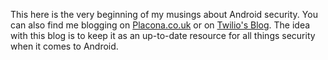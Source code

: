 This here is the very beginning of my musings about Android security. You can also find me blogging on [Placona.co.uk](https://www.placona.co.uk) or on [Twilio's Blog](https://www.twilio.com/blog). The idea with this blog is to keep it as an up-to-date resource for all things security when it comes to Android.